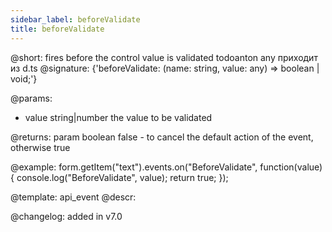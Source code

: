 ```yaml
---
sidebar_label: beforeValidate
title: beforeValidate
---          
```


@short: fires before the control value is validated
todoanton any приходит из d.ts
@signature: {'beforeValidate: (name: string, value: any) => boolean | void;'}
 

@params:
- value       string|number  the value to be validated

@returns:
param   boolean     false - to cancel the default action of the event, otherwise true

@example:
form.getItem("text").events.on("BeforeValidate", function(value) {
    console.log("BeforeValidate", value);
    return true;
});


@template: api_event
@descr:


@changelog: added in v7.0
